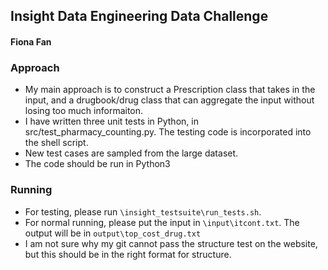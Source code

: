 ## Insight Data Engineering Data Challenge
#### Fiona Fan

### Approach
* My main approach is to construct a Prescription class that takes in the input, and a drugbook/drug class that can aggregate the input without losing too much informaiton.
* I have written three unit tests in Python, in src/test_pharmacy_counting.py. The testing code is incorporated into the shell script.
* New test cases are sampled from the large dataset.
* The code should be run in Python3

### Running
* For testing, please run `\insight_testsuite\run_tests.sh`.
* For normal running, please put the input in `\input\itcont.txt`. The output will be in `output\top_cost_drug.txt`
* I am not sure why my git cannot pass the structure test on the website, but this should be in the right format for structure.